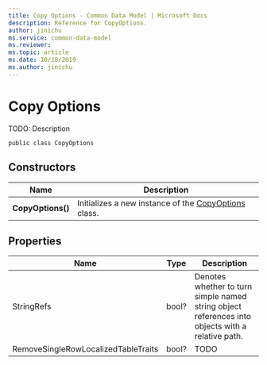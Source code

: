 ```yaml
---
title: Copy Options - Common Data Model | Microsoft Docs
description: Reference for CopyOptions.
author: jinichu
ms.service: common-data-model
ms.reviewer: 
ms.topic: article
ms.date: 10/18/2019
ms.author: jinichu
---
```


# Copy Options

TODO: Description

```
public class CopyOptions
```

## Constructors
|Name|Description|
|---|---|
|**CopyOptions()**|Initializes a new instance of the [CopyOptions](copyoptions.md) class.|

## Properties
|Name|Type|Description|
|---|---|---|
|StringRefs|bool?|Denotes whether to turn simple named string object references into objects with a relative path.|
|RemoveSingleRowLocalizedTableTraits|bool?|TODO|



